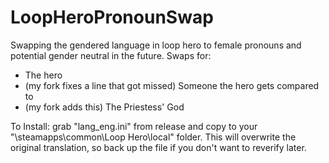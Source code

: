 # LoopHeroPronounSwap
 Swapping the gendered language in loop hero to female pronouns and potential gender neutral in the future. Swaps for:
 - The hero
 - (my fork fixes a line that got missed) Someone the hero gets compared to
 - (my fork adds this) The Priestess' God 

To Install: grab "lang_eng.ini" from release and copy to your "\steamapps\common\Loop Hero\local" folder.  This will overwrite the original translation, so back up the file if you don't want to reverify later.
